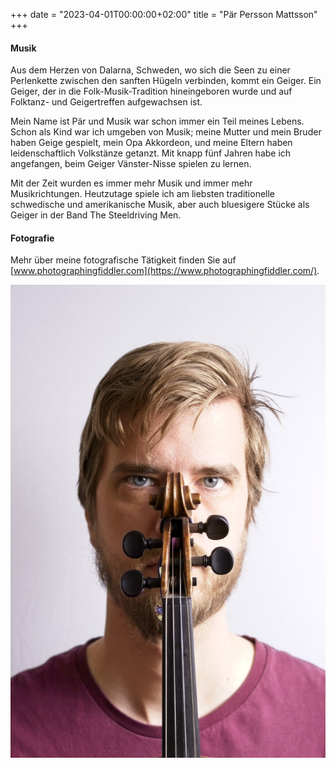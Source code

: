 +++
date = "2023-04-01T00:00:00+02:00"
title = "Pär Persson Mattsson"
+++

#### Musik

Aus dem Herzen von Dalarna, Schweden, wo sich die Seen zu einer Perlenkette zwischen den sanften Hügeln verbinden, kommt ein Geiger. Ein Geiger, der in die Folk-Musik-Tradition hineingeboren wurde und auf Folktanz- und Geigertreffen aufgewachsen ist.

Mein Name ist Pär und Musik war schon immer ein Teil meines Lebens. Schon als Kind war ich umgeben von Musik; meine Mutter und mein Bruder haben Geige gespielt, mein Opa Akkordeon, und meine Eltern haben leidenschaftlich Volkstänze getanzt. Mit knapp fünf Jahren habe ich angefangen, beim Geiger Vänster-Nisse spielen zu lernen.

Mit der Zeit wurden es immer mehr Musik und immer mehr Musikrichtungen. Heutzutage spiele ich am liebsten traditionelle schwedische und amerikanische Musik, aber auch bluesigere Stücke als Geiger in der Band The Steeldriving Men.

#### Fotografie

Mehr über meine fotografische Tätigkeit finden Sie auf [www.photographingfiddler.com](https://www.photographingfiddler.com/).

![Pär Persson Mattsson][1]

[1]: /images/portrait.jpg
